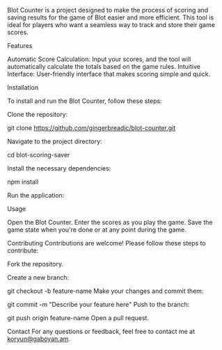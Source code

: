 Blot Counter is a project designed to make the process of scoring and saving results for the game of Blot easier and more efficient. This tool is ideal for players who want a seamless way to track and store their game scores.

Features

Automatic Score Calculation: Input your scores, and the tool will automatically calculate the totals based on the game rules.
Intuitive Interface: User-friendly interface that makes scoring simple and quick.

Installation

To install and run the Blot Counter, follow these steps:

Clone the repository:

git clone https://github.com/gingerbreadic/blot-counter.git

Navigate to the project directory:

cd blot-scoring-saver

Install the necessary dependencies:

npm install

Run the application:

Usage

Open the Blot Counter.
Enter the scores as you play the game.
Save the game state when you're done or at any point during the game.

Contributing
Contributions are welcome! Please follow these steps to contribute:

Fork the repository.

Create a new branch:

git checkout -b feature-name
Make your changes and commit them:

git commit -m "Describe your feature here"
Push to the branch:

git push origin feature-name
Open a pull request.

Contact
For any questions or feedback, feel free to contact me at koryun@gaboyan.am.

